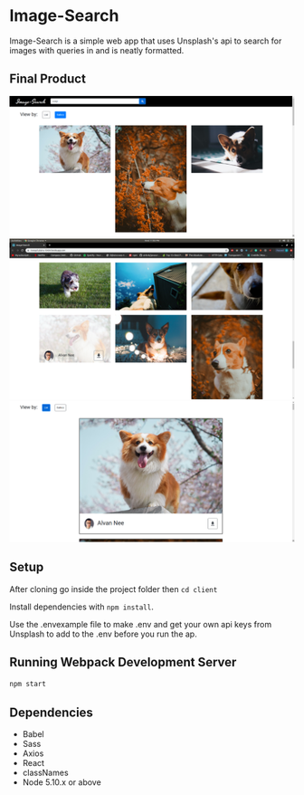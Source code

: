 # Image-Search

Image-Search is a simple web app that uses Unsplash's api to search for images with queries in and is neatly formatted. 


## Final Product

!["Screenshot of Gallery View"](https://github.com/kansd1401/Image-Search/blob/master/screenshots/01.png)
!["Screenshot of List View"](https://github.com/kansd1401/Image-Search/blob/master/screenshots/02.png)
!["Screenshot of Hover"](https://github.com/kansd1401/Image-Search/blob/master/screenshots/03.png)

## Setup

After cloning go inside the project folder then `cd client`

Install dependencies with `npm install`.

Use the .envexample file to make .env and get your own api keys from Unsplash to add to the .env before you run the ap.

## Running Webpack Development Server

```sh
npm start
```

## Dependencies

- Babel
- Sass
- Axios
- React
- classNames
- Node 5.10.x or above